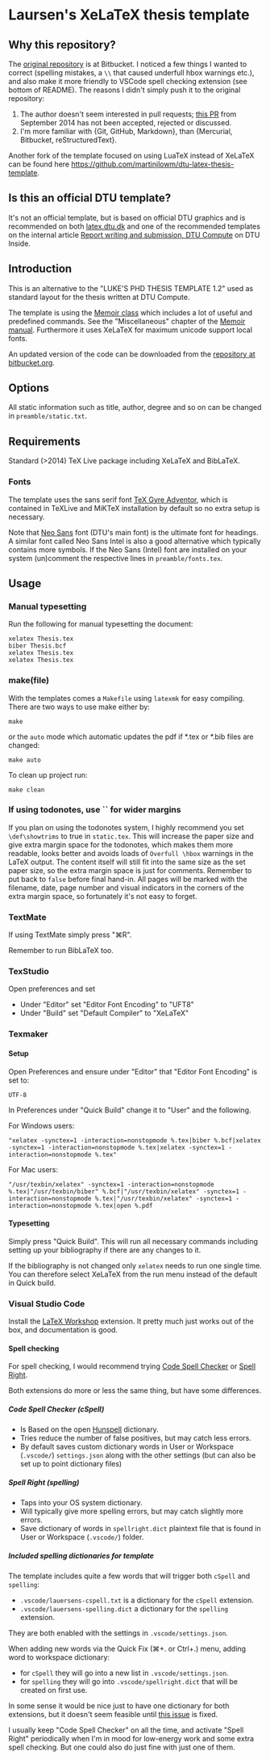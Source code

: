# Laursen's XeLaTeX thesis template

## Why this repository?

The [original repository](https://bitbucket.org/_laursen/laursens-xelatex-thesis-template/) is at Bitbucket. I noticed a few things I wanted to correct (spelling mistakes, a `\\` that caused underfull hbox warnings etc.), and also make it more friendly to VSCode spell checking extension (see bottom of README). The reasons I didn't simply push it to the original repository:

1. The author doesn't seem interested in pull requests; [this PR](https://bitbucket.org/_laursen/laursens-xelatex-thesis-template/pull-requests/) from September 2014 has not been accepted, rejected or discussed.
2. I'm more familiar with {Git, GitHub, Markdown}, than {Mercurial, Bitbucket, reStructuredText}.

Another fork of the template focused on using LuaTeX instead of XeLaTeX can be found here <https://github.com/martinjlowm/dtu-latex-thesis-template>.

## Is this an official DTU template?

It's not an official template, but is based on official DTU graphics and is recommended on both [latex.dtu.dk](http://latex.dtu.dk/?page_id=61) and one of the recommended templates on the internal article [Report writing and submission, DTU Compute](https://www.inside.dtu.dk/en/medarbejder/institutter/dtu-compute/uddannelse/afgangsspecialer?fs=1) on DTU Inside.

## Introduction

This is an alternative to the "LUKE'S PHD THESIS TEMPLATE 1.2" used as standard layout for the thesis written at DTU Compute.

The template is using the [Memoir class](http://www.ctan.org/tex-archive/macros/latex/contrib/memoir/) which includes a lot of useful and predefined commands.
See the "Miscellaneous" chapter of the [Memoir manual](http://tug.ctan.org/tex-archive/macros/latex/contrib/memoir/memman.pdf). Furthermore it uses XeLaTeX for maximum unicode support local fonts.

An updated version of the code can be downloaded from the [repository at bitbucket.org](https://bitbucket.org/_laursen/laursens-xelatex-thesis-template/).

## Options

All static information such as title, author, degree and so on can be changed in `preamble/static.txt`.

## Requirements

Standard (>2014) TeX Live package including XeLaTeX and BibLaTeX.

### Fonts

The template uses the sans serif font [TeX Gyre Adventor](http://www.ctan.org/tex-archive/fonts/tex-gyre/), which is contained in TeXLive and MiKTeX installation by default so no extra setup is necessary.

Note that [Neo Sans](http://www.monotype.co.uk/neosans/) font (DTU's main font) is the ultimate font for headings.
A similar font called Neo Sans Intel is also a good alternative which typically contains more symbols. If the Neo Sans (Intel) font are installed on your system (un)comment the respective lines in `preamble/fonts.tex`.

## Usage

### Manual typesetting

Run the following for manual typesetting the document:

    xelatex Thesis.tex
    biber Thesis.bcf
    xelatex Thesis.tex
    xelatex Thesis.tex

### make(file)

With the templates comes a `Makefile` using `latexmk` for easy
compiling. There are two ways to use make either by:

    make

or the `auto` mode which automatic updates the pdf if *.tex or *.bib
files are changed:

    make auto

To clean up project run:

    make clean

### If using todonotes, use `` for wider margins

If you plan on using the todonotes system, I highly recommend you set `\def\showtrims` to true in `static.tex`. This will increase the paper size and give extra margin space for the todonotes, which makes them more readable, looks better and avoids loads of `Overfull \hbox` warnings in the LaTeX output. The content itself will still fit into the same size as the set paper size, so the extra margin space is just for comments. Remember to put back to `false` before final hand-in. All pages will be marked with the filename, date, page number and visual indicators in the corners of the extra margin space, so fortunately it's not easy to forget.

### TextMate

If using TextMate simply press "⌘R".

Remember to run BibLaTeX too.

### TexStudio

Open preferences and set

- Under "Editor" set "Editor Font Encoding" to "UFT8"
- Under "Build" set "Default Compiler" to "XeLaTeX"

### Texmaker

#### Setup

Open Preferences and ensure under "Editor" that "Editor Font
Encoding" is set to:

    UTF-8

In Preferences under "Quick Build" change it to "User" and the following.

For Windows users:

    "xelatex -synctex=1 -interaction=nonstopmode %.tex|biber %.bcf|xelatex -synctex=1 -interaction=nonstopmode %.tex|xelatex -synctex=1 -interaction=nonstopmode %.tex"

For Mac users:

    "/usr/texbin/xelatex" -synctex=1 -interaction=nonstopmode %.tex|"/usr/texbin/biber" %.bcf|"/usr/texbin/xelatex" -synctex=1 -interaction=nonstopmode %.tex|"/usr/texbin/xelatex" -synctex=1 -interaction=nonstopmode %.tex|open %.pdf

#### Typesetting

Simply press "Quick Build". This will run all necessary commands including setting up your bibliography if there are any changes to it.

If the bibliography is not changed only `xelatex` needs to run one single time. You can therefore select XeLaTeX from the run menu instead of the default in Quick build.

### Visual Studio Code

Install the [LaTeX Workshop](https://marketplace.visualstudio.com/items?itemName=James-Yu.latex-workshop) extension. It pretty much just works out of the box, and documentation is good.

#### Spell checking

For spell checking, I would recommend trying [Code Spell Checker](https://marketplace.visualstudio.com/items?itemName=streetsidesoftware.code-spell-checker) or [Spell Right](https://marketplace.visualstudio.com/items?itemName=ban.spellright).

Both extensions do more or less the same thing, but have some differences.

##### Code Spell Checker (cSpell)

- Is Based on the open [Hunspell](http://hunspell.github.io) dictionary.
- Tries reduce the number of false positives, but may catch less errors.
- By default saves custom dictionary words in User or Workspace (`.vscode/`) `settings.json` along with the other settings (but can also be set up to point dictionary files)

##### Spell Right (spelling)

- Taps into your OS system dictionary.
- Will typically give more spelling errors, but may catch slightly more errors.
- Save dictionary of words in `spellright.dict` plaintext file that is found in User or Workspace (`.vscode/`) folder.

##### Included spelling dictionaries for template

The template includes quite a few words that will trigger both `cSpell` and `spelling`:

- `.vscode/lauersens-cspell.txt` is a dictionary for the `cSpell` extension.
- `.vscode/lauersens-spelling.dict` a dictionary for the `spelling` extension.

They are both enabled with the settings in `.vscode/settings.json`.

When adding new words via the Quick Fix (⌘+. or Ctrl+.) menu, adding word to workspace dictionary:

- for `cSpell` they will go into a new list in `.vscode/settings.json`.
- for `spelling` they will go into `.vscode/spellright.dict` that will be created on first use.

In some sense it would be nice just to have one dictionary for both extensions, but it doesn't seem feasible until [this issue](https://github.com/Jason-Rev/vscode-spell-checker/issues/264) is fixed.

I usually keep "Code Spell Checker" on all the time, and activate "Spell Right" periodically when I'm in mood for low-energy work and some extra spell checking. But one could also do just fine with just one of them.